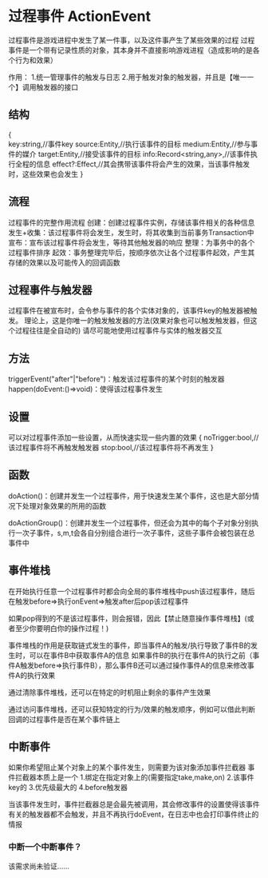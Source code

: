 # 过程事件 ActionEvent

过程事件是游戏进程中发生了某一件事，以及这件事产生了某些效果的过程
过程事件是一个带有记录性质的对象，其本身并不直接影响游戏进程（造成影响的是各个行为和效果）

作用：
1.统一管理事件的触发与日志
2.用于触发对象的触发器，并且是【唯一一个】调用触发器的接口

## 结构

{   
    key:string,//事件key
    source:Entity,//执行该事件的目标
    medium:Entity,//参与事件的媒介
    target:Entity,//接受该事件的目标
    info:Record<string,any>,//该事件执行全程的信息
    effect?:Effect,//其会携带该事件将会产生的效果，当该事件触发时，这些效果也会发生
}

## 流程

过程事件的完整作用流程
创建：创建过程事件实例，存储该事件相关的各种信息
发生+收集：该过程事件将会发生，发生时，将其收集到当前事务Transaction中
宣布：宣布该过程事件将会发生，等待其他触发器的响应
整理：为事务中的各个过程事件排序
起效：事务整理完毕后，按顺序依次让各个过程事件起效，产生其存储的效果以及可能传入的回调函数

## 过程事件与触发器

过程事件在被宣布时，会令参与事件的各个实体对象的，该事件key的触发器被触发。
理论上，这是你唯一的触发触发器的方法(效果对象也可以触发触发器，但这个过程往往是全自动的)
请尽可能地使用过程事件与实体的触发器交互

<!-- ## 批量事件与子事件

ps:暂时弃用

批量事件是一种独特的事件对象，其本身是一个事件，但其发生的同时，也会收集其包含的各个子事件
你可以理解为其是一个会影响多个对象的事件

批量事件的结构如下

{
    key:string,
    source:Entity,
    medium:Entity,
    target:Entity,
    info:Record<string,any> = [],
    effectUnit:EffectUnit[],
    childEvents:{
        childKey?:string,
        source?:Entity,
        medium?:Entity,
        target?:Entity,
        effectUnit:EffectUnit[]
    }[],
    genericChildKey?:string,//通用子事件key
}

其具备一个事件应有的所有结构，同时还有一个包含了大量可选项的子事件数组。
子事件缺乏的参数会从亲事件中尝试获取，例如没有source的子事件对象会使用亲事件的source，没有childKey的子事件会使用genericChildKey的值

对于其子事件：
    1.不会作为一个单独事件对象在日志中显示
    2.会在亲事件宣布时依次宣布，但不会作为一个单独事件对象被收集/执行
    3.会在亲事件执行时按顺序依次执行 -->

## 方法

triggerEvent("after"|"before")：触发该过程事件的某个时刻的触发器
happen(doEvent:()=>void)：使得该过程事件发生

## 设置

可以对过程事件添加一些设置，从而快速实现一些内置的效果
{
    noTrigger:bool,//该过程事件将不再触发触发器
    stop:bool,//该过程事件将不再发生
}

## 函数

doAction()：创建并发生一个过程事件，用于快速发生某个事件，这也是大部分情况下处理对象效果的所用的函数

doActionGroup()：创建并发生一个过程事件，但还会为其中的每个子对象分别执行一次子事件，s,m,t会各自分别组合进行一次子事件，这些子事件会被包装在总事件中

## 事件堆栈

在开始执行任意一个过程事件时都会向全局的事件堆栈中push该过程事件，随后在触发before=>执行onEvent=>触发after后pop该过程事件

如果pop得到的不是该过程事件，则会报错，因此【禁止随意操作事件堆栈】(或者至少你要明白你的操作过程！)

事件堆栈的作用是获取链式发生的事件，即当事件A的触发/执行导致了事件B的发生时，可以在事件B中获取事件A的信息
如果事件B的执行在事件A的执行之前（事件A触发before=>执行事件B），那么事件B还可以通过操作事件A的信息来修改事件A的执行效果

通过清除事件堆栈，还可以在特定的时机阻止剩余的事件产生效果

通过访问事件堆栈，还可以获知特定的行为/效果的触发顺序，例如可以借此判断回调的过程事件是否在某个事件链上

## 中断事件

如果你希望阻止某个对象上的某个事件发生，则需要为该对象添加事件拦截器
事件拦截器本质上是一个
    1.绑定在指定对象上的(需要指定take,make,on)
    2.该事件key的
    3.优先级最大的
    4.before触发器

当该事件发生时，事件拦截器总是会最先被调用，其会修改事件的设置使得该事件有关的触发器都不会触发，并且不再执行doEvent，在日志中也会打印事件终止的情报

### 中断一个中断事件？

该需求尚未验证……